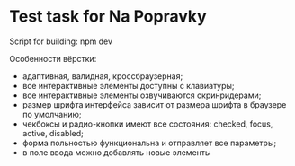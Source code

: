 # Test task for Na Popravky

Script for building: npm dev

Особенности вёрстки:
- адаптивная, валидная, кроссбраузерная;
- все интерактивные элементы доступны с клавиатуры;
- все интерактивные элементы озвучиваются скринридерами;
- размер шрифта интерфейса зависит от размера шрифта в браузере по умолчанию;
- чекбоксы и радио-кнопки имеют все состояния: checked, focus, active, disabled;
- форма польностью функциональна и отправляет все параметры;
- в поле ввода можно добавлять новые элементы